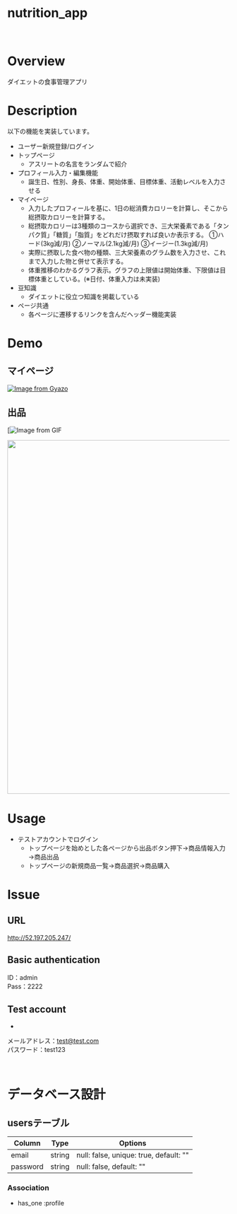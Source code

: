 nutrition_app
====
<br>

# Overview
ダイエットの食事管理アプリ

# Description
以下の機能を実装しています。
* ユーザー新規登録/ログイン
* トップページ
  * アスリートの名言をランダムで紹介
* プロフィール入力・編集機能
  * 誕生日、性別、身長、体重、開始体重、目標体重、活動レベルを入力させる
* マイページ
  * 入力したプロフィールを基に、1日の総消費カロリーを計算し、そこから総摂取カロリーを計算する。
  * 総摂取カロリーは3種類のコースから選択でき、三大栄養素である「タンパク質」「糖質」「脂質」をどれだけ摂取すれば良いか表示する。
    ①ハード(3kg減/月) ②ノーマル(2.1kg減/月) ③イージー(1.3kg減/月)
  * 実際に摂取した食べ物の種類、三大栄養素のグラム数を入力させ、これまで入力した物と併せて表示する。
  * 体重推移のわかるグラフ表示。グラフの上限値は開始体重、下限値は目標体重としている。(※日付、体重入力は未実装)
* 豆知識
  * ダイエットに役立つ知識を掲載している
* ページ共通
  * 各ページに遷移するリンクを含んだヘッダー機能実装

# Demo
## マイページ
[![Image from Gyazo](https://i.gyazo.com/39cefff3ea6f0fc1eebd557ed430b239.gif)](https://gyazo.com/39cefff3ea6f0fc1eebd557ed430b239)

## 出品
[![Image from GIF](https://user-images.githubusercontent.com/59793675/77245903-b60ca480-6c65-11ea-88d7-fabb667ee903.gif)

<img src="https://user-images.githubusercontent.com/59793675/77244462-43e19300-6c58-11ea-9cec-b5aff5f1431b.gif" width="800" height="800">

# Usage
* テストアカウントでログイン
  * トップページを始めとした各ページから出品ボタン押下→商品情報入力→商品出品
  * トップページの新規商品一覧→商品選択→商品購入

# Issue
## URL
http://52.197.205.247/

## Basic authentication
ID：admin  
Pass：2222  

## Test account
* 
メールアドレス：test@test.com  
パスワード：test123  



<br>

# データベース設計

## usersテーブル
|Column|Type|Options|
|------|----|-------|
|email|string|null: false, unique: true, default: ""|
|password|string|null: false, default: ""|


### Association
- has_one :profile